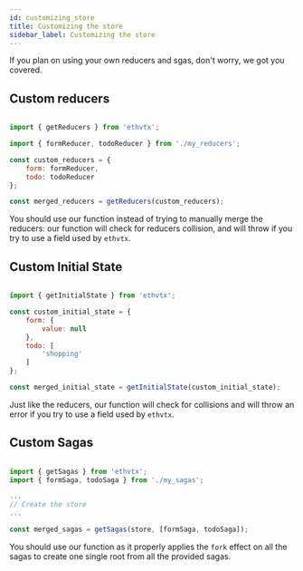 ```yaml
---
id: customizing_store
title: Customizing the store
sidebar_label: Customizing the store
---
```


If you plan on using your own reducers and sgas, don't worry, we got you covered.

## Custom reducers

```jsx

import { getReducers } from 'ethvtx';

import { formReducer, todoReducer } from './my_reducers';

const custom_reducers = {
    form: formReducer,
    todo: todoReducer
};

const merged_reducers = getReducers(custom_reducers);

```

You should use our function instead of trying to manually merge the reducers: our function will check for reducers collision, and will throw if you try to use a field used by `ethvtx`.

## Custom Initial State

```jsx

import { getInitialState } from 'ethvtx';

const custom_initial_state = {
    form: {
        value: null
    },
    todo: [
        'shopping'
    ]
};

const merged_initial_state = getInitialState(custom_initial_state);

```

Just like the reducers, our function will check for collisions and will throw an error if you try to use a field used by `ethvtx`.

## Custom Sagas

```jsx

import { getSagas } from 'ethvtx';
import { formSaga, todoSaga } from './my_sagas';

...
// Create the store
...

const merged_sagas = getSagas(store, [formSaga, todoSaga]);

```

You should use our function as it properly applies the `fork` effect on all the sagas to create one single root from all the provided sagas.
